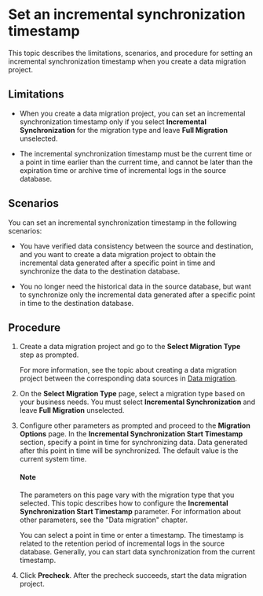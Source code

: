 # Set an incremental synchronization timestamp

This topic describes the limitations, scenarios, and procedure for setting an incremental synchronization timestamp when you create a data migration project.

## Limitations

* When you create a data migration project, you can set an incremental synchronization timestamp only if you select **Incremental Synchronization** for the migration type and leave **Full Migration** unselected.

* The incremental synchronization timestamp must be the current time or a point in time earlier than the current time, and cannot be later than the expiration time or archive time of incremental logs in the source database.

## Scenarios

You can set an incremental synchronization timestamp in the following scenarios:

* You have verified data consistency between the source and destination, and you want to create a data migration project to obtain the incremental data generated after a specific point in time and synchronize the data to the destination database.

* You no longer need the historical data in the source database, but want to synchronize only the incremental data generated after a specific point in time to the destination database.

## Procedure

1. Create a data migration project and go to the **Select Migration Type** step as prompted.

   For more information, see the topic about creating a data migration project between the corresponding data sources in [Data migration](../100.data-migration-overview.md).

2. On the **Select Migration Type** page, select a migration type based on your business needs. You must select **Incremental Synchronization** and leave **Full Migration** unselected.

3. Configure other parameters as prompted and proceed to the **Migration Options** page. In the **Incremental Synchronization Start Timestamp** section, specify a point in time for synchronizing data. Data generated after this point in time will be synchronized. The default value is the current system time.

	<main id="notice" type='explain'>
	<h4>Note</h4>
	<p>The parameters on this page vary with the migration type that you selected. This topic describes how to configure the <b>Incremental Synchronization Start Timestamp</b> parameter. For information about other parameters, see the "Data migration" chapter. </p>
	<p>You can select a point in time or enter a timestamp. The timestamp is related to the retention period of incremental logs in the source database. Generally, you can start data synchronization from the current timestamp. </p>
	</main>

4. Click **Precheck**. After the precheck succeeds, start the data migration project.

